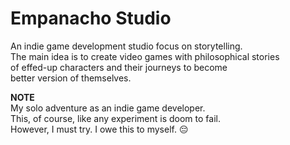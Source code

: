 # Empanacho Studio

An indie game development studio focus on storytelling.<br/>
The main idea is to create video games with philosophical stories<br/> 
of effed-up characters and their journeys to become<br/> 
better version of themselves.


**NOTE**<br/> 
My solo adventure as an indie game developer.<br/> 
This, of course, like any experiment is doom to fail.<br/>
However, I must try. I owe this to myself.
😔
